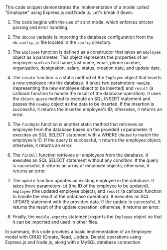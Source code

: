 This code snippet demonstrates the implementation of a model called "Employee" using Express.js and Node.js. Let's break it down:

1. The code begins with the use of strict mode, which enforces stricter parsing and error handling.

2. The `dbConn` variable is importing the database configuration from the `db.config.js` file located in the `config` directory.

3. The `Employee` function is defined as a constructor that takes an `employee` object as a parameter. This object represents the properties of an employee such as first name, last name, email, phone number, organization, designation, salary, status, creation date, and update date.

4. The `create` function is a static method of the `Employee` object that inserts a new employee into the database. It takes two parameters: `newEmp` (representing the new employee object to be inserted) and `result` (a callback function to handle the result of the database operation). It uses the `dbConn.query` method to execute an SQL INSERT statement and passes the `newEmp` object as the data to be inserted. If the insertion is successful, it returns the inserted employee's ID; otherwise, it returns an error.

5. The `findById` function is another static method that retrieves an employee from the database based on the provided `id` parameter. It executes an SQL SELECT statement with a WHERE clause to match the employee's ID. If the query is successful, it returns the employee object; otherwise, it returns an error.

6. The `findAll` function retrieves all employees from the database. It executes an SQL SELECT statement without any condition. If the query is successful, it returns an array of employee objects; otherwise, it returns an error.

7. The `update` function updates an existing employee in the database. It takes three parameters: `id` (the ID of the employee to be updated), `employee` (the updated employee object), and `result` (a callback function to handle the result of the database operation). It executes an SQL UPDATE statement with the provided data. If the update is successful, it returns the result of the update operation; otherwise, it returns an error.

8. Finally, the `module.exports` statement exports the `Employee` object so that it can be imported and used in other files.

In summary, this code provides a basic implementation of an Employee model with CRUD (Create, Read, Update, Delete) operations using Express.js and Node.js, along with a MySQL database connection.